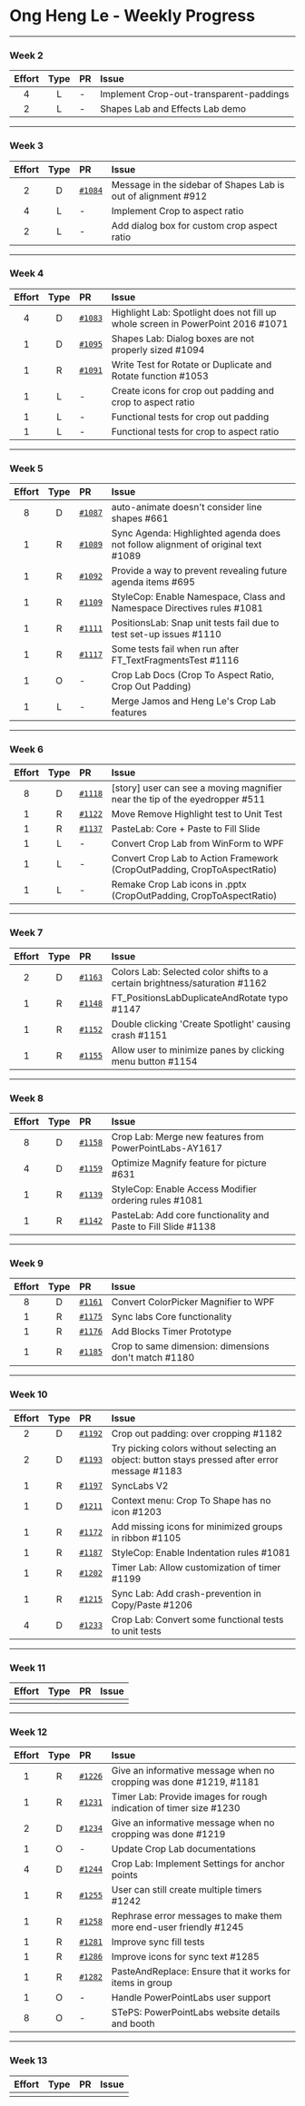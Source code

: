 # Ong Heng Le - Weekly Progress

---

### Week 2

Effort| Type | PR | Issue
:----:|:----:|:-----------|:------
4 | L | - | Implement Crop-out-transparent-paddings
2 | L | - | Shapes Lab and Effects Lab demo

---

### Week 3

Effort| Type | PR | Issue
:----:|:----:|:-----------|:------
2 | D | [`#1084`](https://github.com/PowerPointLabs/PowerPointLabs/pull/1084) | Message in the sidebar of Shapes Lab is out of alignment #912 
4 | L | - | Implement Crop to aspect ratio
2 | L | - | Add dialog box for custom crop aspect ratio

---

### Week 4

Effort| Type | PR | Issue
:----:|:----:|:-----------|:------
4 | D | [`#1083`](https://github.com/PowerPointLabs/PowerPointLabs/pull/1083) | Highlight Lab: Spotlight does not fill up whole screen in PowerPoint 2016 #1071
1 | D | [`#1095`](https://github.com/PowerPointLabs/PowerPointLabs/pull/1095) | Shapes Lab: Dialog boxes are not properly sized #1094 
1 | R | [`#1091`](https://github.com/PowerPointLabs/PowerPointLabs/pull/1091) | Write Test for Rotate or Duplicate and Rotate function #1053
1 | L | - | Create icons for crop out padding and crop to aspect ratio
1 | L | - | Functional tests for crop out padding
1 | L | - | Functional tests for crop to aspect ratio

---

### Week 5

Effort| Type | PR | Issue
:----:|:----:|:-----------|:------
8 | D | [`#1087`](https://github.com/PowerPointLabs/PowerPointLabs/pull/1087) | auto-animate doesn't consider line shapes #661
1 | R | [`#1089`](https://github.com/PowerPointLabs/PowerPointLabs/pull/1089) | Sync Agenda: Highlighted agenda does not follow alignment of original text #1089
1 | R | [`#1092`](https://github.com/PowerPointLabs/PowerPointLabs/pull/1092) | Provide a way to prevent revealing future agenda items #695
1 | R | [`#1109`](https://github.com/PowerPointLabs/PowerPointLabs/pull/1109) | StyleCop: Enable Namespace, Class and Namespace Directives rules #1081
1 | R | [`#1111`](https://github.com/PowerPointLabs/PowerPointLabs/pull/1111) | PositionsLab: Snap unit tests fail due to test set-up issues #1110
1 | R | [`#1117`](https://github.com/PowerPointLabs/PowerPointLabs/pull/1117) | Some tests fail when run after FT_TextFragmentsTest #1116
1 | O | - | Crop Lab Docs (Crop To Aspect Ratio, Crop Out Padding)
1 | L | - | Merge Jamos and Heng Le's Crop Lab features

---

### Week 6

Effort| Type | PR | Issue
:----:|:----:|:-----------|:------
8 | D | [`#1118`](https://github.com/PowerPointLabs/PowerPointLabs/pull/1118) | [story] user can see a moving magnifier near the tip of the eyedropper #511
1 | R | [`#1122`](https://github.com/PowerPointLabs/PowerPointLabs/pull/1122) | Move Remove Highlight test to Unit Test
1 | R | [`#1137`](https://github.com/PowerPointLabs/PowerPointLabs/pull/1137) | PasteLab: Core + Paste to Fill Slide
1 | L | - | Convert Crop Lab from WinForm to WPF
1 | L | - | Convert Crop Lab to Action Framework (CropOutPadding, CropToAspectRatio)
1 | L | - | Remake Crop Lab icons in .pptx (CropOutPadding, CropToAspectRatio)

---

### Week 7

Effort| Type | PR | Issue
:----:|:----:|:-----------|:------
2 | D | [`#1163`](https://github.com/PowerPointLabs/PowerPointLabs/pull/1163) | Colors Lab: Selected color shifts to a certain brightness/saturation #1162
1 | R | [`#1148`](https://github.com/PowerPointLabs/PowerPointLabs/pull/1148) | FT_PositionsLabDuplicateAndRotate typo #1147
1 | R | [`#1152`](https://github.com/PowerPointLabs/PowerPointLabs/pull/1152) | Double clicking 'Create Spotlight' causing crash #1151 
1 | R | [`#1155`](https://github.com/PowerPointLabs/PowerPointLabs/pull/1155) | Allow user to minimize panes by clicking menu button #1154

---

### Week 8

Effort| Type | PR | Issue
:----:|:----:|:-----------|:------
8 | D | [`#1158`](https://github.com/PowerPointLabs/PowerPointLabs/pull/1158) | Crop Lab: Merge new features from PowerPointLabs-AY1617
4 | D | [`#1159`](https://github.com/PowerPointLabs/PowerPointLabs/pull/1159) | Optimize Magnify feature for picture #631
1 | R | [`#1139`](https://github.com/PowerPointLabs/PowerPointLabs/pull/1139) | StyleCop: Enable Access Modifier ordering rules #1081 
1 | R | [`#1142`](https://github.com/PowerPointLabs/PowerPointLabs/pull/1142) | PasteLab: Add core functionality and Paste to Fill Slide #1138

---

### Week 9

Effort| Type | PR | Issue
:----:|:----:|:-----------|:------
8 | D | [`#1161`](https://github.com/PowerPointLabs/PowerPointLabs/pull/1161) | Convert ColorPicker Magnifier to WPF
1 | R | [`#1175`](https://github.com/PowerPointLabs/PowerPointLabs/pull/1175) | Sync labs Core functionality
1 | R | [`#1176`](https://github.com/PowerPointLabs/PowerPointLabs/pull/1176) | Add Blocks Timer Prototype
1 | R | [`#1185`](https://github.com/PowerPointLabs/PowerPointLabs/pull/1185) | Crop to same dimension: dimensions don't match #1180 

---

### Week 10

Effort| Type | PR | Issue
:----:|:----:|:-----------|:------
2 | D | [`#1192`](https://github.com/PowerPointLabs/PowerPointLabs/pull/1192) | Crop out padding: over cropping #1182
2 | D | [`#1193`](https://github.com/PowerPointLabs/PowerPointLabs/pull/1193) | Try picking colors without selecting an object: button stays pressed after error message #1183
1 | R | [`#1197`](https://github.com/PowerPointLabs/PowerPointLabs/pull/1197) | SyncLabs V2
1 | D | [`#1211`](https://github.com/PowerPointLabs/PowerPointLabs/pull/1211) | Context menu: Crop To Shape has no icon #1203
1 | R | [`#1172`](https://github.com/PowerPointLabs/PowerPointLabs/pull/1172) | Add missing icons for minimized groups in ribbon #1105
1 | R | [`#1187`](https://github.com/PowerPointLabs/PowerPointLabs/pull/1187) | StyleCop: Enable Indentation rules #1081
1 | R | [`#1202`](https://github.com/PowerPointLabs/PowerPointLabs/pull/1202) | Timer Lab: Allow customization of timer #1199
1 | R | [`#1215`](https://github.com/PowerPointLabs/PowerPointLabs/pull/1215) | Sync Lab: Add crash-prevention in Copy/Paste #1206
4 | D | [`#1233`](https://github.com/PowerPointLabs/PowerPointLabs/pull/1233) | Crop Lab: Convert some functional tests to unit tests

---

### Week 11

Effort| Type | PR | Issue
:----:|:----:|:-----------|:------
 |  |  | 

---

### Week 12

Effort| Type | PR | Issue
:----:|:----:|:-----------|:------
1 | R | [`#1226`](https://github.com/PowerPointLabs/PowerPointLabs/pull/1226) | Give an informative message when no cropping was done #1219, #1181
1 | R | [`#1231`](https://github.com/PowerPointLabs/PowerPointLabs/pull/1231) | Timer Lab: Provide images for rough indication of timer size #1230
2 | D | [`#1234`](https://github.com/PowerPointLabs/PowerPointLabs/pull/1234) | Give an informative message when no cropping was done #1219
1 | O | - | Update Crop Lab documentations
4 | D | [`#1244`](https://github.com/PowerPointLabs/PowerPointLabs/pull/1244) | Crop Lab: Implement Settings for anchor points
1 | R | [`#1255`](https://github.com/PowerPointLabs/PowerPointLabs/pull/1255) | User can still create multiple timers #1242
1 | R | [`#1258`](https://github.com/PowerPointLabs/PowerPointLabs/pull/1258) | Rephrase error messages to make them more end-user friendly #1245
1 | R | [`#1281`](https://github.com/PowerPointLabs/PowerPointLabs/pull/1281) | Improve sync fill tests
1 | R | [`#1286`](https://github.com/PowerPointLabs/PowerPointLabs/pull/1286) | Improve icons for sync text #1285
1 | R | [`#1282`](https://github.com/PowerPointLabs/PowerPointLabs/pull/1282) | PasteAndReplace: Ensure that it works for items in group
1 | O | - | Handle PowerPointLabs user support
8 | O | - | STePS: PowerPointLabs website details and booth

---

### Week 13

Effort| Type | PR | Issue
:----:|:----:|:-----------|:------
 |  |  | 
